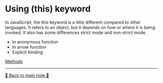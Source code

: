 # Using (this) keyword

In JavaScript, the this keyword is a little different compared to other languages. It refers to an object, but it depends on how or where it is being invoked. It also has some differences strict mode and non-strict mode.

- In anonymous function
- In arrow function
- Explicit binding

[Methods](/code/12-using-this-keyword/using-this-keyword.js)

---

[📒 Back to main note.📒](/README.md)
